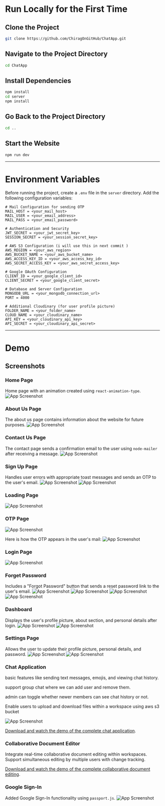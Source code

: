 
# Run Locally for the First Time

## Clone the Project

```bash
git clone https://github.com/ChiragOnGitHub/ChatApp.git
```

## Navigate to the Project Directory

```bash
cd ChatApp
```

## Install Dependencies

```bash
npm install
cd server
npm install
```

## Go Back to the Project Directory

```bash
cd ..
```

## Start the Website

```bash
npm run dev
```

---

# Environment Variables

Before running the project, create a `.env` file in the `server` directory. Add the following configuration variables:

```plaintext
# Mail Configuration for sending OTP
MAIL_HOST = <your_mail_host>
MAIL_USER = <your_email_address>
MAIL_PASS = <your_email_password>

# Authentication and Security
JWT_SECRET = <your_jwt_secret_key>
SESSION_SECRET = <your_session_secret_key>

# AWS S3 Configuration (i will use this in next commit )
AWS_REGION = <your_aws_region>
AWS_BUCKET_NAME = <your_aws_bucket_name>
AWS_ACCESS_KEY_ID = <your_aws_access_key_id>
AWS_SECRET_ACCESS_KEY = <your_aws_secret_access_key>

# Google OAuth Configuration
CLIENT_ID = <your_google_client_id>
CLIENT_SECRET = <your_google_client_secret>

# Database and Server Configuration
MONGODB_URL = <your_mongodb_connection_url>
PORT = 4000

# Additional Cloudinary (for user profile picture)
FOLDER_NAME = <your_folder_name>
CLOUD_NAME = <your_cloudinary_name>
API_KEY = <your_cloudinary_api_key>
API_SECRET = <your_cloudinary_api_secret>
```

---

# Demo

## Screenshots

### Home Page
Home page with an animation created using `react-animation-type`.
![App Screenshot](screenshot/1.png)

### About Us Page
The about us page contains information about the website for future purposes.
![App Screenshot](screenshot/2.png)

### Contact Us Page
The contact page sends a confirmation email to the user using `node-mailer` after receiving a message.
![App Screenshot](screenshot/3.png)

### Sign Up Page
Handles user errors with appropriate toast messages and sends an OTP to the user's email.
![App Screenshot](screenshot/4.png)
![App Screenshot](screenshot/5.png)

### Loading Page
![App Screenshot](screenshot/6.png)

### OTP Page
![App Screenshot](screenshot/7.png)

Here is how the OTP appears in the user's mail:
![App Screenshot](screenshot/8.png)

### Login Page
![App Screenshot](screenshot/9.png)

### Forget Password
Includes a "Forgot Password" button that sends a reset password link to the user's email.
![App Screenshot](screenshot/17.png)
![App Screenshot](screenshot/18.png)
![App Screenshot](screenshot/19.png)
![App Screenshot](screenshot/20.png)

### Dashboard
Displays the user's profile picture, about section, and personal details after login.
![App Screenshot](screenshot/10.png)
![App Screenshot](screenshot/11.png)

### Settings Page
Allows the user to update their profile picture, personal details, and password.
![App Screenshot](screenshot/12.png)
![App Screenshot](screenshot/13.png)

### Chat Application
basic features like sending text messages, emojis, and viewing chat history.

support group chat where we can add user and remove them.

admin can toggle whether newer members can see chat history or not.

Enable users to upload and download files within a workspace using aws s3 bucket

![App Screenshot](screenshot/14.png)

[Download and watch the demo of the complete chat application](screenshot/ChatDemo.mp4).

### Collaborative Document Editor
Integrate real-time collaborative document editing within workspaces.
Support simultaneous editing by multiple users with change tracking.

[Download and watch the demo of the complete collaborative document editing](screenshot/DocumentDemo.mp4.mp4).

### Google Sign-In
Added Google Sign-In functionality using `passport.js`.
![App Screenshot](screenshot/15.png)
